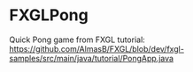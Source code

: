 # FXGLPong

Quick Pong game from FXGL tutorial: 
https://github.com/AlmasB/FXGL/blob/dev/fxgl-samples/src/main/java/tutorial/PongApp.java
